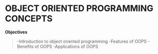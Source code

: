 # OBJECT ORIENTED PROGRAMMING CONCEPTS
**Objectives**
>
>   -Introduction to object oriented programming
>   -Features of OOPS
>   -Benefits of OOPS
>   -Applications of OOPS
